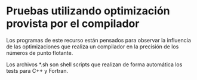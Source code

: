 # Pruebas utilizando optimización provista por el compilador

Los programas de este recurso están pensados para observar la influencia de las optimizaciones que realiza un compilador en la precisión de los números de punto flotante.

Los archivos *.sh son shell scripts que realizan de forma automática los tests para C++ y Fortran.